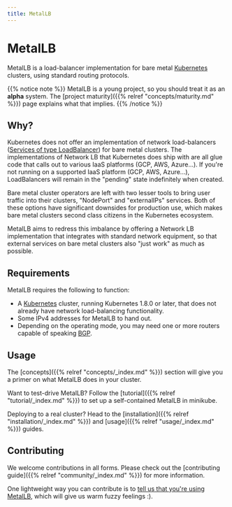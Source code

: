 ```yaml
---
title: MetalLB
---
```


# MetalLB

MetalLB is a load-balancer implementation for bare
metal [Kubernetes](https://kubernetes.io) clusters, using standard
routing protocols.

{{% notice note %}}
MetalLB is a young project, so you should treat it as an **alpha**
system. The [project maturity]({{% relref "concepts/maturity.md" %}}) page
explains what that implies.
{{% /notice %}}

## Why?

Kubernetes does not offer an implementation of network load-balancers
([Services of type LoadBalancer](https://kubernetes.io/docs/tasks/access-application-cluster/create-external-load-balancer/))
for bare metal clusters. The implementations of Network LB that
Kubernetes does ship with are all glue code that calls out to various
IaaS platforms (GCP, AWS, Azure...). If you're not running on a
supported IaaS platform (GCP, AWS, Azure...), LoadBalancers will
remain in the "pending" state indefinitely when created.

Bare metal cluster operators are left with two lesser tools to bring
user traffic into their clusters, "NodePort" and "externalIPs"
services. Both of these options have significant downsides for
production use, which makes bare metal clusters second class citizens
in the Kubernetes ecosystem.

MetalLB aims to redress this imbalance by offering a Network LB
implementation that integrates with standard network equipment, so
that external services on bare metal clusters also "just work" as much
as possible.

## Requirements

MetalLB requires the following to function:

- A [Kubernetes](https://kubernetes.io) cluster, running Kubernetes
  1.8.0 or later, that does not already have network load-balancing
  functionality.
- Some IPv4 addresses for MetalLB to hand out.
- Depending on the operating mode, you may need one or more routers
  capable of
  speaking
  [BGP](https://en.wikipedia.org/wiki/Border_Gateway_Protocol).

## Usage

The [concepts]({{% relref "concepts/_index.md" %}}) section will give
you a primer on what MetalLB does in your cluster.

Want to test-drive MetalLB? Follow
the [tutorial]({{% relref "tutorial/_index.md" %}}) to set up a
self-contained MetalLB in minikube.

Deploying to a real cluster? Head to
the [installation]({{% relref "installation/_index.md" %}})
and [usage]({{% relref "usage/_index.md" %}}) guides.

## Contributing

We welcome contributions in all forms. Please check out
the [contributing guide]({{% relref "community/_index.md" %}}) for more
information.

One lightweight way you can contribute is
to
[tell us that you're using MetalLB](https://github.com/google/metallb/issues/5),
which will give us warm fuzzy feelings :).
